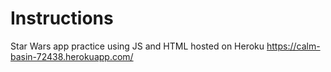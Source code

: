 # **Instructions**

Star Wars app practice using JS and HTML 
hosted on Heroku
https://calm-basin-72438.herokuapp.com/

